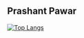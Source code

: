 ## Prashant Pawar

[![Top Langs](https://github-readme-stats.vercel.app/api/top-langs/?username=Prashantp9&layout=pie)](https://github.com/anuraghazra/github-readme-stats)

